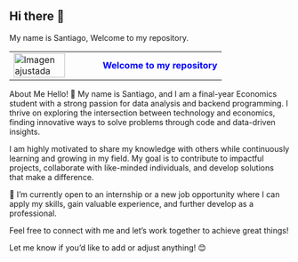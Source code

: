 ## Hi there 👋  
My name is Santiago, Welcome to my repository.

<table>
  <tr>
    <td>
      <img src="https://github.com/user-attachments/assets/76b9a5e2-d619-4e5f-aa48-e97259ad80dc" alt="Imagen ajustada" width="80%">
    </td>
    <td>
      <span style="color:blue; font-weight:bold;">Welcome to my repository</span>
    </td>
  </tr>
</table>

About Me
Hello! 👋 My name is Santiago, and I am a final-year Economics student with a strong passion for data analysis and backend programming. I thrive on exploring the intersection between technology and economics, finding innovative ways to solve problems through code and data-driven insights.

I am highly motivated to share my knowledge with others while continuously learning and growing in my field. My goal is to contribute to impactful projects, collaborate with like-minded individuals, and develop solutions that make a difference.

💼 I’m currently open to an internship or a new job opportunity where I can apply my skills, gain valuable experience, and further develop as a professional.

Feel free to connect with me and let’s work together to achieve great things!

Let me know if you’d like to add or adjust anything! 😊
